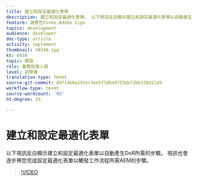 ```yaml
---
title: 建立和設定最適化表單
description: 建立和設定最適化表單。 以下視訊反白顯示建立和設定最適化表單以自動產生DoR所需的步驟。 視訊也會逐步帶您完成設定最適化表單以觸發工作流程所需AEM的步驟。
feature: 適應性Forms,Adobe Sign
topics: development
audience: developer
doc-type: article
activity: implement
thumbnail: 38348.jpg
kt: 6039
topic: 開發
role: 業務從業人員
level: 初學者
translation-type: tm+mt
source-git-commit: d9714b9a291ec3ee5f3dba9723de72bb120d2149
workflow-type: tm+mt
source-wordcount: '93'
ht-degree: 1%

---
```


# 建立和設定最適化表單

以下視訊反白顯示建立和設定最適化表單以自動產生DoR所需的步驟。 視訊也會逐步帶您完成設定最適化表單以觸發工作流程所需AEM的步驟。

>[!VIDEO](https://video.tv.adobe.com/v/38348/?quality=9&learn=on)


